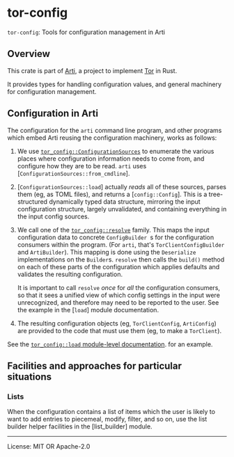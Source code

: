 # tor-config

`tor-config`: Tools for configuration management in Arti

## Overview

This crate is part of
[Arti](https://gitlab.torproject.org/tpo/core/arti/), a project to
implement [Tor](https://www.torproject.org/) in Rust.

It provides types for handling configuration values,
and general machinery for configuration management.

## Configuration in Arti

The configuration for the `arti` command line program,
and other programs which embed Arti reusing the configuration machinery,
works as follows:

 1. We use [`tor_config::ConfigurationSources`](ConfigurationSources)
    to enumerate the various places
    where configuration information needs to come from,
    and configure how they are to be read.
    `arti` uses [`ConfigurationSources::from_cmdline`].

 2. [`ConfigurationSources::load`] actually *reads* all of these sources,
    parses them (eg, as TOML files),
    and returns a [`config::Config`].
    This is a tree-structured dynamically typed data structure,
    mirroring the input configuration structure, largely unvalidated,
    and containing everything in the input config sources.

 3. We call one of the [`tor_config::resolve`](resolve) family.
    This maps the input configuration data to concrete `ConfigBuilder `s
    for the configuration consumers within the program.
    (For `arti`, that's `TorClientConfigBuilder` and `ArtiBuilder`).
    This mapping is done using the `Deserialize` implementations on the `Builder`s.
    `resolve` then calls the `build()` method on each of these parts of the configuration
    which applies defaults and validates the resulting configuration.

    It is important to call `resolve` *once* for *all* the configuration consumers,
    so that it sees a unified view of which config settings in the input
    were unrecognized, and therefore may need to be reported to the user.
    See the example in the [`load`] module documentation.

 4. The resulting configuration objects (eg, `TorClientConfig`, `ArtiConfig`)
    are provided to the code that must use them (eg, to make a `TorClient`).

See the
[`tor_config::load` module-level documentation](load).
for an example.

## Facilities and approaches for particular situations

### Lists

When the configuration contains a list of items
which the user is likely to want to add entries to piecemeal,
modify, filter, and so on,
use the list builder helper facilities
in the [list_builder] module.

---
License: MIT OR Apache-2.0
